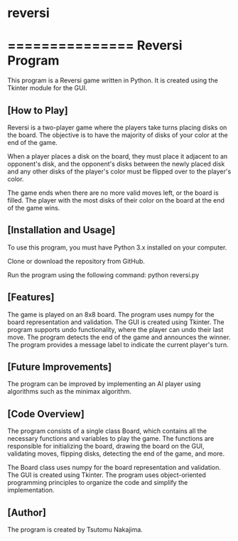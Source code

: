 # reversi
===============
Reversi Program
===============
This program is a Reversi game written in Python. It is created using the Tkinter module for the GUI.

## [How to Play]
Reversi is a two-player game where the players take turns placing disks on the board. The objective is to have the majority of disks of your color at the end of the game.

When a player places a disk on the board, they must place it adjacent to an opponent's disk, and the opponent's disks between the newly placed disk and any other disks of the player's color must be flipped over to the player's color.

The game ends when there are no more valid moves left, or the board is filled. The player with the most disks of their color on the board at the end of the game wins.

## [Installation and Usage]
To use this program, you must have Python 3.x installed on your computer.

Clone or download the repository from GitHub.

Run the program using the following command:
    python reversi.py

## [Features]
The game is played on an 8x8 board.
The program uses numpy for the board representation and validation.
The GUI is created using Tkinter.
The program supports undo functionality, where the player can undo their last move.
The program detects the end of the game and announces the winner.
The program provides a message label to indicate the current player's turn.

## [Future Improvements]
The program can be improved by implementing an AI player using algorithms such as the minimax algorithm.

## [Code Overview]
The program consists of a single class Board, which contains all the necessary functions and variables to play the game. The functions are responsible for initializing the board, drawing the board on the GUI, validating moves, flipping disks, detecting the end of the game, and more.

The Board class uses numpy for the board representation and validation. The GUI is created using Tkinter. The program uses object-oriented programming principles to organize the code and simplify the implementation.

## [Author]
The program is created by Tsutomu Nakajima.
